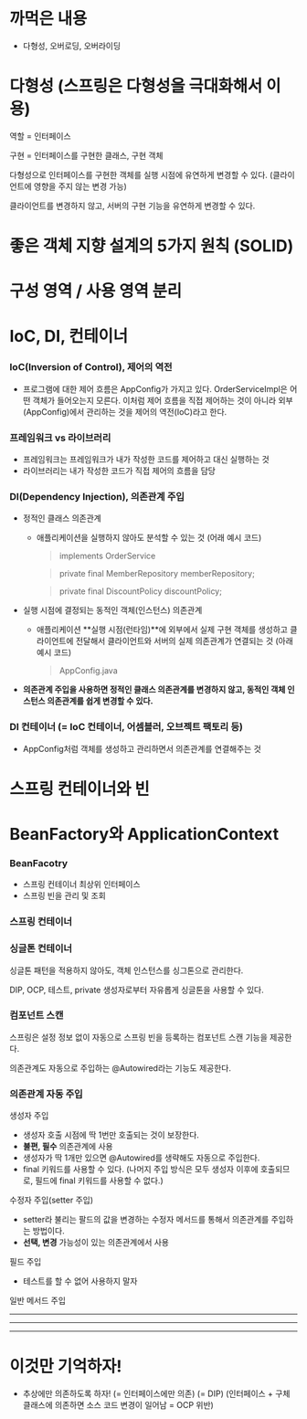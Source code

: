 # 까먹은 내용

- 다형성, 오버로딩, 오버라이딩

# 다형성 (스프링은 다형성을 극대화해서 이용)

역할 = 인터페이스

구현 = 인터페이스를 구현한 클래스, 구현 객체

다형성으로 인터페이스를 구현한 객체를 실행 시점에 유연하게 변경할 수 있다. (클라이언트에 영향을 주지 않는 변경 가능)

클라이언트를 변경하지 않고, 서버의 구현 기능을 유연하게 변경할 수 있다.

# 좋은 객체 지향 설계의 5가지 원칙 (SOLID)

# 구성 영역 / 사용 영역 분리

# IoC, DI, 컨테이너

### IoC(Inversion of Control), 제어의 역전

- 프로그램에 대한 제어 흐름은 AppConfig가 가지고 있다. OrderServiceImpl은 어떤 객체가 들어오는지 모른다. 이처럼 제어 흐름을 직접 제어하는 것이 아니라 외부(AppConfig)에서 관리하는 것을 제어의 역전(IoC)라고 한다.

### 프레임워크 vs 라이브러리

- 프레임워크는 프레임워크가 내가 작성한 코드를 제어하고 대신 실행하는 것
- 라이브러리는 내가 작성한 코드가 직접 제어의 흐름을 담당

### DI(Dependency Injection), 의존관계 주입

- 정적인 클래스 의존관계

  - 애플리케이션을 실행하지 않아도 분석할 수 있는 것 (어래 예시 코드)

    > implements OrderService

    > private final MemberRepository memberRepository;

    > private final DiscountPolicy discountPolicy;

- 실행 시점에 결정되는 동적인 객체(인스턴스) 의존관계

  - 애플리케이션 **실행 시점(런타임)**에 외부에서 실제 구현 객체를 생성하고 클라이언트에 전달해서 클라이언트와 서버의 실제 의존관계가 연결되는 것 (아래 예시 코드)

    > AppConfig.java

- **의존관계 주입을 사용하면 정적인 클래스 의존관계를 변경하지 않고, 동적인 객체 인스턴스 의존관계를 쉽게 변경할 수 있다.**

### DI 컨테이너 (= IoC 컨테이너, 어셈블러, 오브젝트 팩토리 등)

- AppConfig처럼 객체를 생성하고 관리하면서 의존관계를 연결해주는 것

# 스프링 컨테이너와 빈

# BeanFactory와 ApplicationContext

### BeanFacotry

- 스프링 컨테이너 최상위 인터페이스
- 스프링 빈을 관리 및 조회

### 스프링 컨테이너

### 싱글톤 컨테이너

싱글톤 패턴을 적용하지 않아도, 객체 인스턴스를 싱그톤으로 관리한다.

DIP, OCP, 테스트, private 생성자로부터 자유롭게 싱글톤을 사용할 수 있다.

### 컴포넌트 스캔

스프링은 설정 정보 없이 자동으로 스프링 빈을 등록하는 컴포넌트 스캔 기능을 제공한다.

의존관계도 자동으로 주입하는 @Autowired라는 기능도 제공한다.

### 의존관계 자동 주입

생성자 주입

- 생성자 호출 시점에 딱 1번만 호출되는 것이 보장한다.
- **불편, 필수** 의존관계에 사용
- 생성자가 딱 1개만 있으면 @Autowired를 생략해도 자동으로 주입한다.
- final 키워드를 사용할 수 있다. (나머지 주입 방식은 모두 생성자 이후에 호출되므로, 필드에 final 키워드를 사용할 수 없다.)

수정자 주입(setter 주입)

- setter라 불리는 팔드의 값을 변경하는 수정자 메서드를 통해서 의존관계를 주입하는 방법이다.
- **선택, 변경** 가능성이 있는 의존관계에서 사용

필드 주입

- 테스트를 할 수 없어 사용하지 말자

일반 메서드 주입

---

---

---

# 이것만 기억하자!

- 추상에만 의존하도록 하자! (= 인터페이스에만 의존) (= DIP) (인터페이스 + 구체 클래스에 의존하면 소스 코드 변경이 일어남 = OCP 위반)
